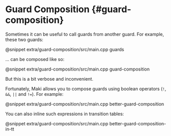 # Guard Composition {#guard-composition}

Sometimes it can be useful to call guards from another guard. For example, these two guards:

@snippet extra/guard-composition/src/main.cpp guards

... can be composed like so:

@snippet extra/guard-composition/src/main.cpp guard-composition

But this is a bit verbose and inconvenient.

Fortunately, Maki allows you to compose guards using boolean operators (`!`, `&&`, `||` and `!=`). For example:

@snippet extra/guard-composition/src/main.cpp better-guard-composition

You can also inline such expressions in transition tables:

@snippet extra/guard-composition/src/main.cpp better-guard-composition-in-tt
